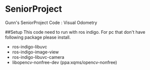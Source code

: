 # SeniorProject
Gunn's SeniorProject Code : Visual Odometry

##Setup
This code need to run with ros indigo.
For pc that don't have following package please install.
 - ros-indigo-libuvc
 - ros-indigo-image-view
 - ros-indigo-libuvc-camera
 - libopencv-nonfree-dev (ppa:xqms/opencv-nonfree)
